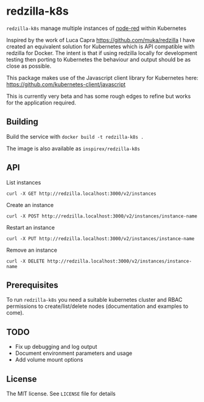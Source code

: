 # redzilla-k8s

`redzilla-k8s` manage multiple instances of [node-red](http://nodered.org/) within Kubernetes

Inspired by the work of Luca Capra https://github.com/muka/redzilla I have created an equivalent solution for Kubernetes which is API compatible with redzilla for Docker. The intent is that if using redzilla locally for development testing then porting to Kubernetes the behaviour and output should be as close as possible.

This package makes use of the Javascript client library for Kubernetes here: https://github.com/kubernetes-client/javascript

This is currently very beta and has some rough edges to refine but works for the application required.

## Building

Build the service with `docker build -t redzilla-k8s .`

The image is also available as `inspirex/redzilla-k8s`

## API

List instances

  `curl -X GET http://redzilla.localhost:3000/v2/instances`

Create an instance

  `curl -X POST http://redzilla.localhost:3000/v2/instances/instance-name`

Restart an instance

  `curl -X PUT http://redzilla.localhost:3000/v2/instances/instance-name`

Remove an instance

  `curl -X DELETE http://redzilla.localhost:3000/v2/instances/instance-name`

## Prerequisites

To run `redzilla-k8s` you need a suitable kubernetes cluster and RBAC permissions to create/list/delete nodes (documentation and examples to come).

## TODO

- Fix up debugging and log output
- Document environment parameters and usage
- Add volume mount options

## License

The MIT license. See `LICENSE` file for details
